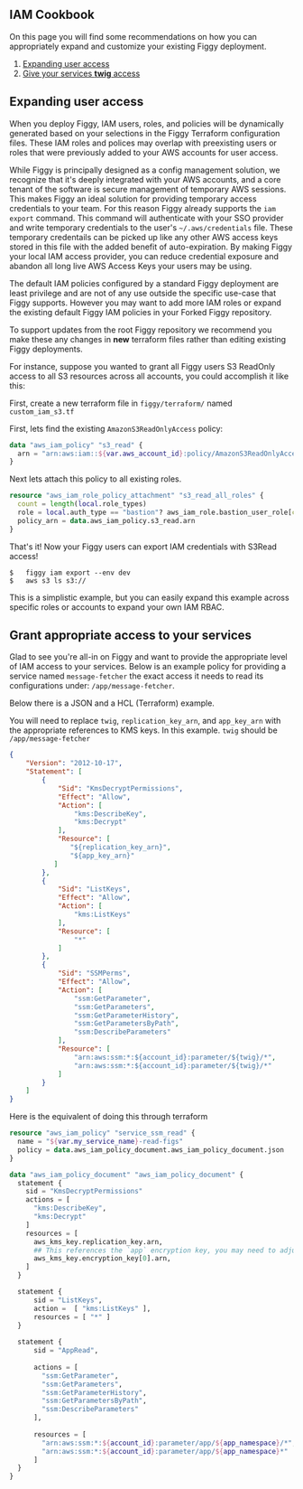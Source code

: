 
## IAM Cookbook

On this page you will find some recommendations on how you can appropriately expand and customize your existing
Figgy deployment.

1. [Expanding user access](#expanding-user-access)
1. [Give your services **twig** access](#grant-appropriate-access-to-your-services)


## Expanding user access

When you deploy Figgy, IAM users, roles, and  policies will be dynamically generated based on your selections in the 
Figgy Terraform configuration files. These IAM roles and polices may overlap with preexisting users or roles that were
previously added to your AWS accounts for user access.

While Figgy is principally designed as a config management solution, we recognize that it's deeply integrated with your AWS accounts,
and a core tenant of the software is secure management of temporary AWS sessions. This makes Figgy an ideal solution for providing
temporary access credentials to your team. For this reason Figgy already supports the `iam export` command. This command will 
authenticate with your SSO provider and write temporary credentials to the user's `~/.aws/credentials` file. 
These temporary credentails can be picked up like any other AWS access keys stored in this file with the 
added benefit of auto-expiration. By making Figgy your local IAM access provider, you can reduce credential exposure 
and abandon all long live AWS Access Keys your users may be using. 

The default IAM policies configured by a standard Figgy deployment are least privilege and are not of any use outside the specific 
use-case that Figgy supports. However you may want to add more IAM roles or expand the existing default 
Figgy IAM policies in your Forked Figgy repository. 

To support updates from the root Figgy repository we recommend you make these any changes in **new** terraform files 
rather than editing existing Figgy deployments. 

For instance, suppose you wanted to grant all Figgy users S3 ReadOnly access to all S3 resources across all accounts, 
you could accomplish it like this:

First, create a new terraform file in `figgy/terraform/` named `custom_iam_s3.tf`

First, lets find the existing `AmazonS3ReadOnlyAccess` policy:

```terraform
data "aws_iam_policy" "s3_read" {
  arn = "arn:aws:iam::${var.aws_account_id}:policy/AmazonS3ReadOnlyAccess"
}
```

Next lets attach this policy to all existing roles.

```terraform
resource "aws_iam_role_policy_attachment" "s3_read_all_roles" {
  count = length(local.role_types)
  role = local.auth_type == "bastion"? aws_iam_role.bastion_user_role[count.index].name: aws_iam_role.sso_user_role[count.index].name
  policy_arn = data.aws_iam_policy.s3_read.arn
}
```

That's it! Now your Figgy users can export IAM credentials with S3Read access!

    $   figgy iam export --env dev
    $   aws s3 ls s3://
    
This is a simplistic example, but you can easily expand this example across specific roles or accounts to expand your own
IAM RBAC. 


## Grant appropriate access to your services

Glad to see you're all-in on Figgy and want to provide the appropriate level of IAM access to your services. Below is an example
policy for providing a service named `message-fetcher` the exact access it needs to read its configurations under: `/app/message-fetcher`.

Below there is a JSON and a HCL (Terraform) example.

You will need to replace `twig`, `replication_key_arn`, and `app_key_arn` with the appropriate references to KMS keys.
In this example. `twig` should be `/app/message-fetcher`
```json
{
    "Version": "2012-10-17",
    "Statement": [
        {
            "Sid": "KmsDecryptPermissions",
            "Effect": "Allow",
            "Action": [
                "kms:DescribeKey",
                "kms:Decrypt"
            ],
            "Resource": [
               "${replication_key_arn}", 
               "${app_key_arn}"
           ]
        },
        {
            "Sid": "ListKeys",
            "Effect": "Allow",
            "Action": [
                "kms:ListKeys"
            ],
            "Resource": [
                "*"
            ]
        },
        {
            "Sid": "SSMPerms",
            "Effect": "Allow",
            "Action": [
                "ssm:GetParameter",
                "ssm:GetParameters",
                "ssm:GetParameterHistory",
                "ssm:GetParametersByPath",
                "ssm:DescribeParameters"
            ],
            "Resource": [
                "arn:aws:ssm:*:${account_id}:parameter/${twig}/*",
                "arn:aws:ssm:*:${account_id}:parameter/${twig}/*"
            ]
        }
    ]
}


```

Here is the equivalent of doing this through terraform

```terraform
resource "aws_iam_policy" "service_ssm_read" {
  name = "${var.my_service_name}-read-figs"
  policy = data.aws_iam_policy_document.aws_iam_policy_document.json
}

data "aws_iam_policy_document" "aws_iam_policy_document" {
  statement {
    sid = "KmsDecryptPermissions"
    actions = [
      "kms:DescribeKey",
      "kms:Decrypt"
    ]
    resources = [
      aws_kms_key.replication_key.arn,
      ## This references the `app` encryption key, you may need to adjust based on your design.
      aws_kms_key.encryption_key[0].arn,
    ]
  }

  statement {
      sid = "ListKeys",
      action =  [ "kms:ListKeys" ],
      resources = [ "*" ]
  }
  
  statement {
      sid = "AppRead",
    
      actions = [
        "ssm:GetParameter",
        "ssm:GetParameters",
        "ssm:GetParameterHistory",
        "ssm:GetParametersByPath",
        "ssm:DescribeParameters"
      ], 
    
      resources = [
        "arn:aws:ssm:*:${account_id}:parameter/app/${app_namespace}/*",
        "arn:aws:ssm:*:${account_id}:parameter/app/${app_namespace}*"
      ]
  }
}
```


